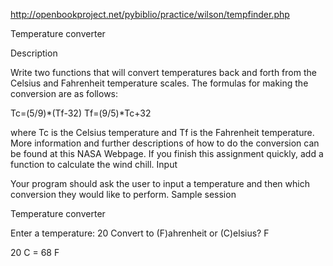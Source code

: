 http://openbookproject.net/pybiblio/practice/wilson/tempfinder.php

Temperature converter

Description

Write two functions that will convert temperatures back and forth from the Celsius and Fahrenheit temperature scales. The formulas for making the conversion are as follows:

  Tc=(5/9)*(Tf-32)
  Tf=(9/5)*Tc+32

where Tc is the Celsius temperature and Tf is the Fahrenheit temperature. More information and further descriptions of how to do the conversion can be found at this NASA Webpage. If you finish this assignment quickly, add a function to calculate the wind chill.
Input

Your program should ask the user to input a temperature and then which conversion they would like to perform.
Sample session

Temperature converter

Enter a temperature: 20
Convert to (F)ahrenheit or (C)elsius? F

20 C = 68 F
